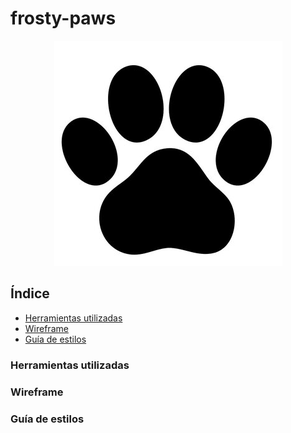 <div align="justify">

# frosty-paws

<div align="center">
    <img src="./img/logo.png">
</div>

## Índice
- [Herramientas utilizadas](#)
- [Wireframe](#)
- [Guía de estilos](#)


### Herramientas utilizadas


### Wireframe


### Guía de estilos


</div>